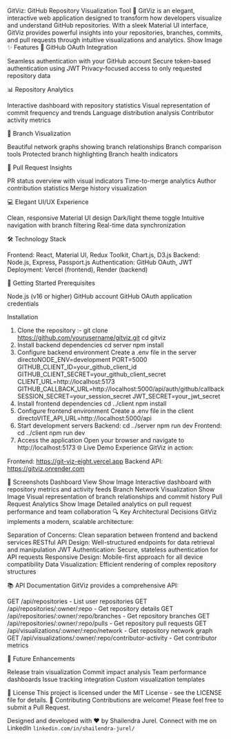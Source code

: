 GitViz: GitHub Repository Visualization Tool 🚀
GitViz is an elegant, interactive web application designed to transform how developers visualize and understand GitHub repositories. With a sleek Material UI interface, GitViz provides powerful insights into your repositories, branches, commits, and pull requests through intuitive visualizations and analytics.
Show Image
✨ Features
🔐 GitHub OAuth Integration

Seamless authentication with your GitHub account
Secure token-based authentication using JWT
Privacy-focused access to only requested repository data

📊 Repository Analytics

Interactive dashboard with repository statistics
Visual representation of commit frequency and trends
Language distribution analysis
Contributor activity metrics

🌳 Branch Visualization

Beautiful network graphs showing branch relationships
Branch comparison tools
Protected branch highlighting
Branch health indicators

🔄 Pull Request Insights

PR status overview with visual indicators
Time-to-merge analytics
Author contribution statistics
Merge history visualization

💻 Elegant UI/UX Experience

Clean, responsive Material UI design
Dark/light theme toggle
Intuitive navigation with branch filtering
Real-time data synchronization

🛠️ Technology Stack

Frontend: React, Material UI, Redux Toolkit, Chart.js, D3.js
Backend: Node.js, Express, Passport.js
Authentication: GitHub OAuth, JWT
Deployment: Vercel (frontend), Render (backend)

🚀 Getting Started
Prerequisites

Node.js (v16 or higher)
GitHub account
GitHub OAuth application credentials

Installation
1. Clone the repository  :- git clone https://github.com/yourusername/gitviz.git
cd gitviz
2. Install backend dependencies
cd server
npm install
3. Configure backend environment
Create a .env file in the server directoNODE_ENV=development
PORT=5000
GITHUB_CLIENT_ID=your_github_client_id
GITHUB_CLIENT_SECRET=your_github_client_secret
CLIENT_URL=http://localhost:5173
GITHUB_CALLBACK_URL=http://localhost:5000/api/auth/github/callback
SESSION_SECRET=your_session_secret
JWT_SECRET=your_jwt_secret
4. Install frontend dependencies
cd ../client
npm install
5. Configure frontend environment
Create a .env file in the client directoVITE_API_URL=http://localhost:5000/api
6. Start development servers
Backend:
cd ../server
npm run dev
Frontend:
cd ../client
npm run dev
7. Access the application
Open your browser and navigate to http://localhost:5173
🌐 Live Demo
Experience GitViz in action:

Frontend: https://git-viz-eight.vercel.app
Backend API: https://gitviz.onrender.com

📱 Screenshots
Dashboard View
Show Image
Interactive dashboard with repository metrics and activity feeds
Branch Network Visualization
Show Image
Visual representation of branch relationships and commit history
Pull Request Analytics
Show Image
Detailed analytics on pull request performance and team collaboration
🔍 Key Architectural Decisions
GitViz implements a modern, scalable architecture:

Separation of Concerns: Clean separation between frontend and backend services
RESTful API Design: Well-structured endpoints for data retrieval and manipulation
JWT Authentication: Secure, stateless authentication for API requests
Responsive Design: Mobile-first approach for all device compatibility
Data Visualization: Efficient rendering of complex repository structures

📚 API Documentation
GitViz provides a comprehensive API:

GET /api/repositories - List user repositories
GET /api/repositories/:owner/:repo - Get repository details
GET /api/repositories/:owner/:repo/branches - Get repository branches
GET /api/repositories/:owner/:repo/pulls - Get repository pull requests
GET /api/visualizations/:owner/:repo/network - Get repository network graph
GET /api/visualizations/:owner/:repo/contributor-activity - Get contributor metrics

🚧 Future Enhancements

Release train visualization
Commit impact analysis
Team performance dashboards
Issue tracking integration
Custom visualization templates

📄 License
This project is licensed under the MIT License - see the LICENSE file for details.
👥 Contributing
Contributions are welcome! Please feel free to submit a Pull Request.

Designed and developed with ❤️ by Shailendra Jurel. Connect with me on LinkedIn `linkedin.com/in/shailendra-jurel/`